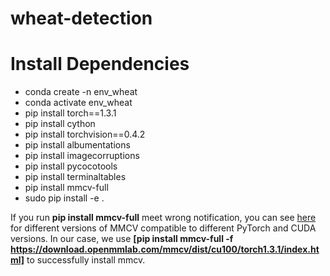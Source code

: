 # wheat-detection
# Install Dependencies
- conda create -n env_wheat
- conda activate env_wheat
- pip install torch==1.3.1
- pip install cython
- pip install torchvision==0.4.2
- pip install albumentations
- pip install imagecorruptions
- pip install pycocotools
- pip install terminaltables
- pip install mmcv-full
- sudo pip install -e .

If you run **pip install mmcv-full** meet wrong notification, you can see [here](https://github.com/open-mmlab/mmcv#install-with-pip) for different versions of MMCV compatible to different PyTorch and CUDA versions. In our case, we use **[pip install mmcv-full -f https://download.openmmlab.com/mmcv/dist/cu100/torch1.3.1/index.html]** to successfully install mmcv.
